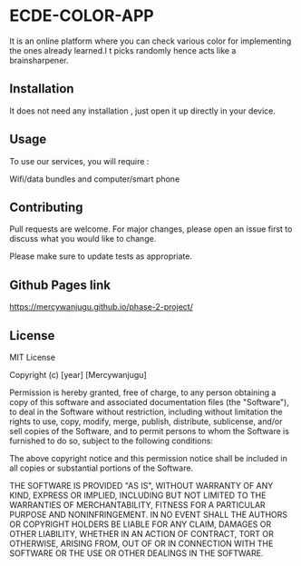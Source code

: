 # ECDE-COLOR-APP

It is an online platform where you can check various color for implementing the ones already learned.I t picks randomly hence acts like a brainsharpener.

## Installation

It does not need any installation , just open it up directly in your device.

## Usage
To use our services, you will require :

Wifi/data bundles  and computer/smart phone


## Contributing
Pull requests are welcome. For major changes, please open an issue first to discuss what you would like to change.

Please make sure to update tests as appropriate.

## Github Pages link
https://mercywanjugu.github.io/phase-2-project/

## License
MIT License

Copyright (c) [year] [Mercywanjugu]

Permission is hereby granted, free of charge, to any person obtaining a copy
of this software and associated documentation files (the "Software"), to deal
in the Software without restriction, including without limitation the rights
to use, copy, modify, merge, publish, distribute, sublicense, and/or sell
copies of the Software, and to permit persons to whom the Software is
furnished to do so, subject to the following conditions:

The above copyright notice and this permission notice shall be included in all
copies or substantial portions of the Software.

THE SOFTWARE IS PROVIDED "AS IS", WITHOUT WARRANTY OF ANY KIND, EXPRESS OR
IMPLIED, INCLUDING BUT NOT LIMITED TO THE WARRANTIES OF MERCHANTABILITY,
FITNESS FOR A PARTICULAR PURPOSE AND NONINFRINGEMENT. IN NO EVENT SHALL THE
AUTHORS OR COPYRIGHT HOLDERS BE LIABLE FOR ANY CLAIM, DAMAGES OR OTHER
LIABILITY, WHETHER IN AN ACTION OF CONTRACT, TORT OR OTHERWISE, ARISING FROM,
OUT OF OR IN CONNECTION WITH THE SOFTWARE OR THE USE OR OTHER DEALINGS IN THE
SOFTWARE.
